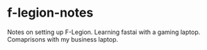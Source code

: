 # f-legion-notes
Notes on setting up F-Legion. Learning fastai with a gaming laptop. Comaprisons with my business laptop.
